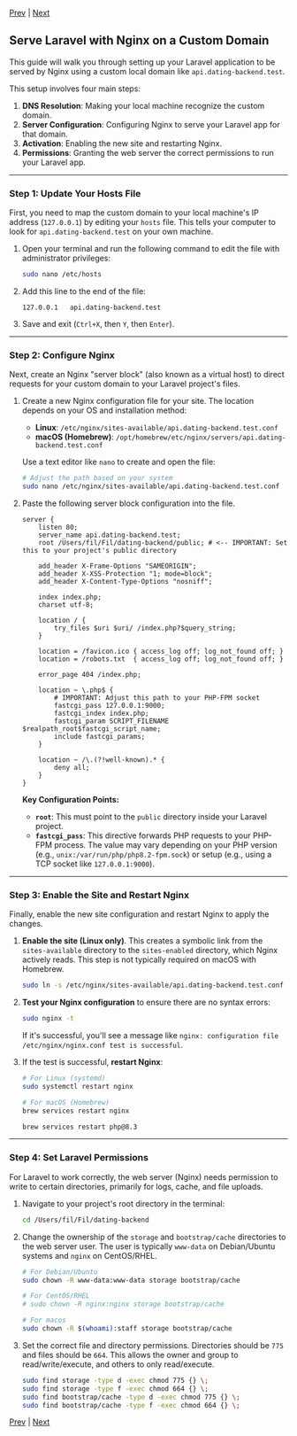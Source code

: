 [Prev](/page-04.md) | [Next](/page-06.md)

## Serve Laravel with Nginx on a Custom Domain

This guide will walk you through setting up your Laravel application to be served by Nginx using a custom local domain like `api.dating-backend.test`.

This setup involves four main steps:

1.  **DNS Resolution**: Making your local machine recognize the custom domain.
2.  **Server Configuration**: Configuring Nginx to serve your Laravel app for that domain.
3.  **Activation**: Enabling the new site and restarting Nginx.
4.  **Permissions**: Granting the web server the correct permissions to run your Laravel app.

-----

### Step 1: Update Your Hosts File

First, you need to map the custom domain to your local machine's IP address (`127.0.0.1`) by editing your `hosts` file. This tells your computer to look for `api.dating-backend.test` on your own machine.

1.  Open your terminal and run the following command to edit the file with administrator privileges:
    ```bash
    sudo nano /etc/hosts
    ```
2.  Add this line to the end of the file:
    ```plaintext
    127.0.0.1   api.dating-backend.test
    ```
3.  Save and exit (`Ctrl+X`, then `Y`, then `Enter`).

-----

### Step 2: Configure Nginx

Next, create an Nginx "server block" (also known as a virtual host) to direct requests for your custom domain to your Laravel project's files.

1.  Create a new Nginx configuration file for your site. The location depends on your OS and installation method:

      * **Linux**: `/etc/nginx/sites-available/api.dating-backend.test.conf`
      * **macOS (Homebrew)**: `/opt/homebrew/etc/nginx/servers/api.dating-backend.test.conf`

    Use a text editor like `nano` to create and open the file:

    ```bash
    # Adjust the path based on your system
    sudo nano /etc/nginx/sites-available/api.dating-backend.test.conf
    ```

2.  Paste the following server block configuration into the file.

    ```nginx
    server {
        listen 80;
        server_name api.dating-backend.test;
        root /Users/fil/Fil/dating-backend/public; # <-- IMPORTANT: Set this to your project's public directory

        add_header X-Frame-Options "SAMEORIGIN";
        add_header X-XSS-Protection "1; mode=block";
        add_header X-Content-Type-Options "nosniff";

        index index.php;
        charset utf-8;

        location / {
            try_files $uri $uri/ /index.php?$query_string;
        }

        location = /favicon.ico { access_log off; log_not_found off; }
        location = /robots.txt  { access_log off; log_not_found off; }

        error_page 404 /index.php;

        location ~ \.php$ {
            # IMPORTANT: Adjust this path to your PHP-FPM socket
            fastcgi_pass 127.0.0.1:9000;
            fastcgi_index index.php;
            fastcgi_param SCRIPT_FILENAME $realpath_root$fastcgi_script_name;
            include fastcgi_params;
        }

        location ~ /\.(?!well-known).* {
            deny all;
        }
    }
    ```

    **Key Configuration Points:**

      * **`root`**: This must point to the `public` directory inside your Laravel project.
      * **`fastcgi_pass`**: This directive forwards PHP requests to your PHP-FPM process. The value may vary depending on your PHP version (e.g., `unix:/var/run/php/php8.2-fpm.sock`) or setup (e.g., using a TCP socket like `127.0.0.1:9000`).

-----

### Step 3: Enable the Site and Restart Nginx

Finally, enable the new site configuration and restart Nginx to apply the changes.

1.  **Enable the site (Linux only)**. This creates a symbolic link from the `sites-available` directory to the `sites-enabled` directory, which Nginx actively reads. This step is not typically required on macOS with Homebrew.

    ```bash
    sudo ln -s /etc/nginx/sites-available/api.dating-backend.test.conf /etc/nginx/sites-enabled/
    ```

2.  **Test your Nginx configuration** to ensure there are no syntax errors:

    ```bash
    sudo nginx -t
    ```

    If it's successful, you'll see a message like `nginx: configuration file /etc/nginx/nginx.conf test is successful`.

3.  If the test is successful, **restart Nginx**:

    ```bash
    # For Linux (systemd)
    sudo systemctl restart nginx

    # For macOS (Homebrew)
    brew services restart nginx

    brew services restart php@8.3
    ```

-----

### Step 4: Set Laravel Permissions

For Laravel to work correctly, the web server (Nginx) needs permission to write to certain directories, primarily for logs, cache, and file uploads.

1.  Navigate to your project's root directory in the terminal:

    ```bash
    cd /Users/fil/Fil/dating-backend
    ```

2.  Change the ownership of the `storage` and `bootstrap/cache` directories to the web server user. The user is typically `www-data` on Debian/Ubuntu systems and `nginx` on CentOS/RHEL.

    ```bash
    # For Debian/Ubuntu
    sudo chown -R www-data:www-data storage bootstrap/cache

    # For CentOS/RHEL
    # sudo chown -R nginx:nginx storage bootstrap/cache

    # For macos
    sudo chown -R $(whoami):staff storage bootstrap/cache
    ```

3.  Set the correct file and directory permissions. Directories should be `775` and files should be `664`. This allows the owner and group to read/write/execute, and others to only read/execute.

    ```bash
    sudo find storage -type d -exec chmod 775 {} \;
    sudo find storage -type f -exec chmod 664 {} \;
    sudo find bootstrap/cache -type d -exec chmod 775 {} \;
    sudo find bootstrap/cache -type f -exec chmod 664 {} \;
    ```

[Prev](/page-04.md) | [Next](/page-06.md)